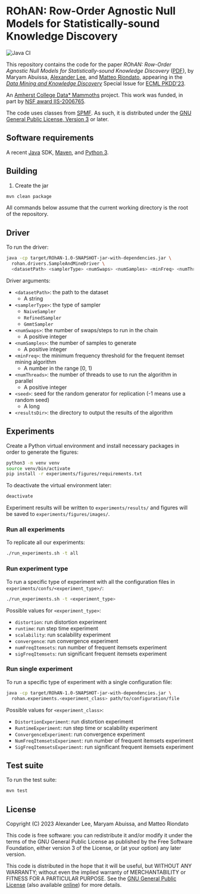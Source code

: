 # ROhAN: Row-Order Agnostic Null Models for Statistically-sound Knowledge Discovery

![Java
CI](https://github.com/acdmammoths/ROhAN-code/actions/workflows/JavaCI.yml/badge.svg)

This repository contains the code for the paper *ROhAN: Row-Order Agnostic Null
Models for Statistically-sound Knowledge
Discovery* ([PDF](LeeEtAl-ROhAN-DMKD23.pdf)), by Maryam Abuissa, [Alexander
Lee](https://www.alexanderwlee.com), and [Matteo
Riondato](https://matteo.rionda.to), appearing in the [*Data Mining and
Knowledge Discovery*](https://www.springer.com/journal/10618) Special Issue for
[ECML PKDD'23](https://2023.ecmlpkdd.org).

An [Amherst College Data* Mammoths](https://acdmammoths.github.io) project. This
work was funded, in part by [NSF award
IIS-2006765](https://www.nsf.gov/awardsearch/showAward?AWD_ID=2006765).

The code uses classes from [SPMF](http://www.philippe-fournier-viger.com/spmf/).
As such, it is distributed under the [GNU General Public License, Version
3](LICENSE) or later.

## Software requirements

A recent [Java](https://www.java.com/en/) SDK,
[Maven](https://maven.apache.org/), and [Python 3](https://www.python.org/).

## Building

1. Create the jar

```sh
mvn clean package
```

All commands below assume that the current working directory is the root of the
repository.

## Driver

To run the driver:

```sh
java -cp target/ROhAN-1.0-SNAPSHOT-jar-with-dependencies.jar \
  rohan.drivers.SampleAndMineDriver \
  <datasetPath> <samplerType> <numSwaps> <numSamples> <minFreq> <numThreads> <seed> <resultsDir>
```

Driver arguments:

- `<datasetPath>`: the path to the dataset
  - A string
- `<samplerType>`: the type of sampler
  - `NaiveSampler`
  - `RefinedSampler`
  - `GmmtSampler`
- `<numSwaps>`: the number of swaps/steps to run in the chain
  - A positive integer
- `<numSamples>`: the number of samples to generate
  - A positive integer
- `<minFreq>`: the minimum frequency threshold for the frequent itemset mining
  algorithm
  - A number in the range [0, 1)
- `<numThreads>`: the number of threads to use to run the algorithm in parallel
  - A positive integer
- `<seed>`: seed for the random generator for replication (-1 means use a random seed)
  - A long
- `<resultsDir>`: the directory to output the results of the algorithm

## Experiments

Create a Python virtual environment and install necessary packages in order to
generate the figures:

```sh
python3 -m venv venv
source venv/bin/activate
pip install -r experiments/figures/requirements.txt
```

To deactivate the virtual environment later:

```sh
deactivate
```

Experiment results will be written to `experiments/results/` and figures will be
saved to `experiments/figures/images/`.

### Run all experiments

To replicate all our experiments:

```sh
./run_experiments.sh -t all
```

### Run experiment type

To run a specific type of experiment with all the configuration files in
`experiments/confs/<experiment_type>/`:

```sh
./run_experiments.sh -t <experiment_type>
```

Possible values for `<experiment_type>`:

- `distortion`: run distortion experiment
- `runtime`: run step time experiment
- `scalability`: run scalability experiment
- `convergence`: run convergence experiment
- `numFreqItemsets`: run number of frequent itemsets experiment
- `sigFreqItemsets`: run significant frequent itemsets experiment

### Run single experiment

To run a specific type of experiment with a single configuration file:

```sh
java -cp target/ROhAN-1.0-SNAPSHOT-jar-with-dependencies.jar \
  rohan.experiments.<experiment_class> path/to/configuration/file
```

Possible values for `<experiment_class>`:

- `DistortionExperiment`: run distortion experiment
- `RuntimeExperiment`: run step time or scalability experiment
- `ConvergenceExperiment`: run convergence experiment
- `NumFreqItemsetsExperiment`: run number of frequent itemsets experiment
- `SigFreqItemsetsExperiment`: run significant frequent itemsets experiment

## Test suite

To run the test suite:

```sh
mvn test
```

## License

Copyright (C) 2023 Alexander Lee, Maryam Abuissa, and Matteo Riondato

This code is free software: you can redistribute it and/or modify it under the
terms of the GNU General Public License as published by the Free Software
Foundation, either version 3 of the License, or (at your option) any later
version.

This code is distributed in the hope that it will be useful, but WITHOUT ANY
WARRANTY; without even the implied warranty of MERCHANTABILITY or FITNESS FOR A
PARTICULAR PURPOSE.  See the [GNU General Public License](./LICENSE) (also
available [online](https://www.gnu.org/licenses/gpl-3.0.en.html)) for more
details.
